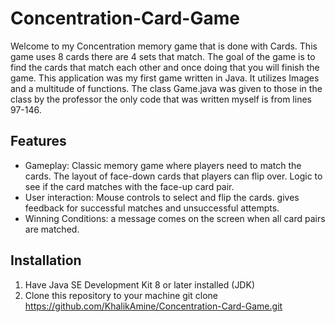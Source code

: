 # Concentration-Card-Game

Welcome to my Concentration memory game that is done with Cards. This game uses 8 cards there are 4 sets that match. The goal of the game is to find the cards that match each other and once doing that you will finish the game. This application was my first game written in Java. It utilizes Images and a multitude of functions. 
The class Game.java was given to those in the class by the professor the only code that was written myself is from lines 97-146.

## Features

- Gameplay: Classic memory game where players need to match the cards.
  The layout of face-down cards that players can flip over.
  Logic to see if the card matches with the face-up card pair. 
- User interaction: Mouse controls to select and flip the cards.
  gives feedback for successful matches and unsuccessful attempts. 
- Winning Conditions: a message comes on the screen when all card pairs are matched.
  

## Installation
1. Have Java SE Development Kit 8 or later installed (JDK)
2. Clone this repository to your machine
   git clone https://github.com/KhalikAmine/Concentration-Card-Game.git
